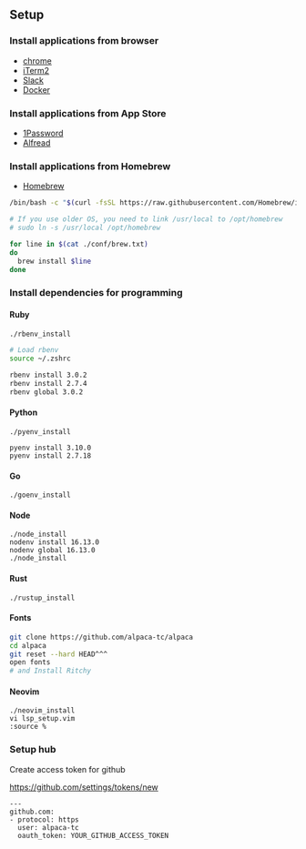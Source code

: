 ## Setup

### Install applications from browser

- [chrome](https://www.google.com/intl/ja_jp/chrome/)
- [iTerm2](https://iterm2.com)
- [Slack](https://slack.com/intl/ja-jp/downloads/mac?geocode=ja-jp)
- [Docker](https://docs.docker.com/desktop/mac/install/)

### Install applications from App Store

- [1Password](https://apps.apple.com/jp/app/1password-7-password-manager/id1333542190?mt=12)
- [Alfread](https://apps.apple.com/jp/app/alfred/id405843582?mt=12)

### Install applications from Homebrew

- [Homebrew](https://brew.sh/)

```sh
/bin/bash -c "$(curl -fsSL https://raw.githubusercontent.com/Homebrew/install/HEAD/install.sh)"

# If you use older OS, you need to link /usr/local to /opt/homebrew
# sudo ln -s /usr/local /opt/homebrew

for line in $(cat ./conf/brew.txt)
do 
  brew install $line
done
```

### Install dependencies for programming

#### Ruby

```sh
./rbenv_install

# Load rbenv
source ~/.zshrc

rbenv install 3.0.2
rbenv install 2.7.4
rbenv global 3.0.2
```

#### Python

```
./pyenv_install

pyenv install 3.10.0
pyenv install 2.7.18
```

#### Go

```
./goenv_install
```

#### Node

```
./node_install
nodenv install 16.13.0
nodenv global 16.13.0
./node_install
```

#### Rust

```
./rustup_install
```

#### Fonts

```sh
git clone https://github.com/alpaca-tc/alpaca
cd alpaca
git reset --hard HEAD^^^
open fonts
# and Install Ritchy
```

#### Neovim

```
./neovim_install
vi lsp_setup.vim
:source %
```

### Setup hub

Create access token for github

https://github.com/settings/tokens/new

```
---
github.com:
- protocol: https
  user: alpaca-tc
  oauth_token: YOUR_GITHUB_ACCESS_TOKEN
```
